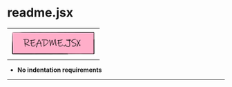
# readme.jsx
<table ><tr ><td ><img src="https://raw.githubusercontent.com/solidsnail/readme.jsx/refs/heads/main/assets/logo.png" width="200px" /></td></tr></table>

- **No indentation requirements**

---
